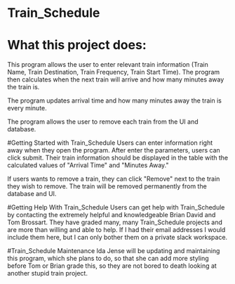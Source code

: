 # Train_Schedule
# What this project does:
This program allows the user to enter relevant train information (Train Name, Train Destination, Train Frequency, Train Start Time).  The program then calculates when the next train will arrive and how many minutes away the train is.

The program updates arrival time and how many minutes away the train is every minute.

The program allows the user to remove each train from the UI and database.

#Getting Started with Train_Schedule
Users can enter information right away when they open the program.  After enter the parameters, users can click submit.  Their train information should be displayed in the table with the calculated values of "Arrival Time" and "Minutes Away."

If users wants to remove a train, they can click "Remove" next to the train they wish to remove.  The train will be removed permanently from the database and UI.

#Getting Help With Train_Schedule
Users can get help with Train_Schedule by contacting the extremely helpful and knowledgeable Brian David and Tom Brossart.  They have graded many, many Train_Schedule projects and are more than willing and able to help.  If I had their email addresses I would include them here, but I can only bother them on a private slack workspace.

#Train_Schedule Maintenance
Ida Jense will be updating and maintaining this program, which she plans to do, so that she can add more styling before Tom or Brian grade this, so they are not bored to death looking at another stupid train project.
